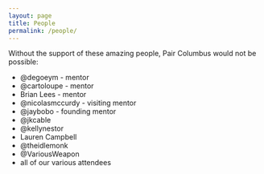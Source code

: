 ```yaml
---
layout: page
title: People
permalink: /people/
---
```


Without the support of these amazing people, Pair Columbus would not be possible:

- @degoeym - mentor
- @cartoloupe - mentor
- Brian Lees - mentor
- @nicolasmccurdy - visiting mentor
- @jaybobo - founding mentor
- @jkcable
- @kellynestor
- Lauren Campbell
- @theidlemonk
- @VariousWeapon
- all of our various attendees
